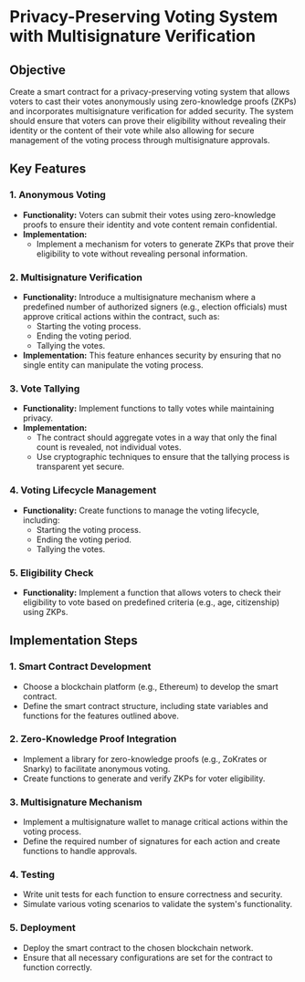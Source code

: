# Privacy-Preserving Voting System with Multisignature Verification

## Objective
Create a smart contract for a privacy-preserving voting system that allows voters to cast their votes anonymously using zero-knowledge proofs (ZKPs) and incorporates multisignature verification for added security. The system should ensure that voters can prove their eligibility without revealing their identity or the content of their vote while also allowing for secure management of the voting process through multisignature approvals.

## Key Features

### 1. Anonymous Voting
- **Functionality:** Voters can submit their votes using zero-knowledge proofs to ensure their identity and vote content remain confidential.
- **Implementation:** 
  - Implement a mechanism for voters to generate ZKPs that prove their eligibility to vote without revealing personal information.

### 2. Multisignature Verification
- **Functionality:** Introduce a multisignature mechanism where a predefined number of authorized signers (e.g., election officials) must approve critical actions within the contract, such as:
  - Starting the voting process.
  - Ending the voting period.
  - Tallying the votes.
- **Implementation:** This feature enhances security by ensuring that no single entity can manipulate the voting process.

### 3. Vote Tallying
- **Functionality:** Implement functions to tally votes while maintaining privacy.
- **Implementation:** 
  - The contract should aggregate votes in a way that only the final count is revealed, not individual votes.
  - Use cryptographic techniques to ensure that the tallying process is transparent yet secure.

### 4. Voting Lifecycle Management
- **Functionality:** Create functions to manage the voting lifecycle, including:
  - Starting the voting process.
  - Ending the voting period.
  - Tallying the votes.

### 5. Eligibility Check
- **Functionality:** Implement a function that allows voters to check their eligibility to vote based on predefined criteria (e.g., age, citizenship) using ZKPs.

## Implementation Steps

### 1. Smart Contract Development
- Choose a blockchain platform (e.g., Ethereum) to develop the smart contract.
- Define the smart contract structure, including state variables and functions for the features outlined above.

### 2. Zero-Knowledge Proof Integration
- Implement a library for zero-knowledge proofs (e.g., ZoKrates or Snarky) to facilitate anonymous voting.
- Create functions to generate and verify ZKPs for voter eligibility.

### 3. Multisignature Mechanism
- Implement a multisignature wallet to manage critical actions within the voting process.
- Define the required number of signatures for each action and create functions to handle approvals.

### 4. Testing
- Write unit tests for each function to ensure correctness and security.
- Simulate various voting scenarios to validate the system's functionality.

### 5. Deployment
- Deploy the smart contract to the chosen blockchain network.
- Ensure that all necessary configurations are set for the contract to function correctly.
